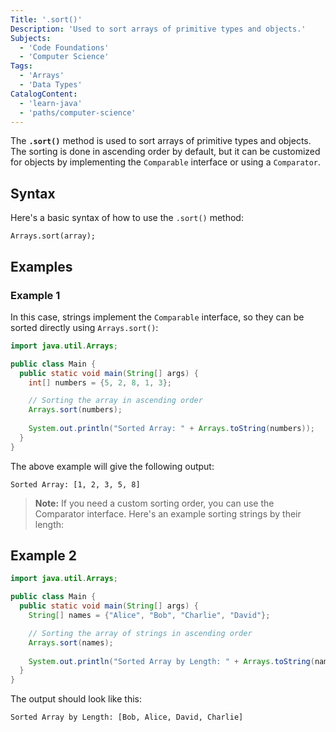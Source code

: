 ```yaml
---
Title: '.sort()'
Description: 'Used to sort arrays of primitive types and objects.'
Subjects:
  - 'Code Foundations'
  - 'Computer Science'
Tags:
  - 'Arrays'
  - 'Data Types'
CatalogContent:
  - 'learn-java'
  - 'paths/computer-science'
---
```


The **`.sort()`** method is used to sort arrays of primitive types and objects. The sorting is done in ascending order by default, but it can be customized for objects by implementing the `Comparable` interface or using a `Comparator`.

## Syntax

Here's a basic syntax of how to use the `.sort()` method:

```pseudo
Arrays.sort(array);
```

## Examples

### Example 1

In this case, strings implement the `Comparable` interface, so they can be sorted directly using `Arrays.sort()`:

```java
import java.util.Arrays;

public class Main {
  public static void main(String[] args) {
    int[] numbers = {5, 2, 8, 1, 3};

    // Sorting the array in ascending order
    Arrays.sort(numbers);
    
    System.out.println("Sorted Array: " + Arrays.toString(numbers));
  }
}
```

The above example will give the following output:

```shell
Sorted Array: [1, 2, 3, 5, 8]
```

> **Note:** If you need a custom sorting order, you can use the Comparator interface. Here's an example sorting strings by their length:

## Example 2


```java
import java.util.Arrays;

public class Main {
  public static void main(String[] args) {
    String[] names = {"Alice", "Bob", "Charlie", "David"};

    // Sorting the array of strings in ascending order
    Arrays.sort(names);
    
    System.out.println("Sorted Array by Length: " + Arrays.toString(names));
  }
}
```

The output should look like this:

```shell
Sorted Array by Length: [Bob, Alice, David, Charlie]
```
